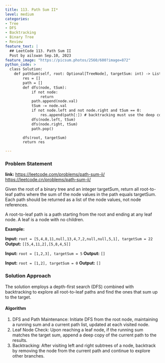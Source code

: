```yaml
---
title: 113. Path Sum II*
level: medium
categories:
- Tree
- DFS
- Backtracking
- Binary Tree
- Review
feature_text: |
  ## LeetCode 113. Path Sum II
  Post by ailswan Sep.10, 2023
feature_image: "https://picsum.photos/2560/600?image=872"
python_code: >
  class Solution:
    def pathSum(self, root: Optional[TreeNode], targetSum: int) -> List[List[int]]:
        res = []
        path = []
        def dfs(node, tSum):
            if not node:
                return
            path.append(node.val)
            tSum -= node.val
            if not node.left and not node.right and tSum == 0:
                res.append(path[:]) # backtracking must use the deep copy
            dfs(node.left, tSum)
            dfs(node.right, tSum)
            path.pop()

        dfs(root, targetSum)
        return res

---
```


### Problem Statement
**link:**
https://leetcode.com/problems/path-sum-ii/
https://leetcode.cn/problems/path-sum-ii/

Given the root of a binary tree and an integer targetSum, return all root-to-leaf paths where the sum of the node values in the path equals targetSum. Each path should be returned as a list of the node values, not node references.

A root-to-leaf path is a path starting from the root and ending at any leaf node. A leaf is a node with no children.

**Example:**

**Input:** `root = [5,4,8,11,null,13,4,7,2,null,null,5,1], targetSum = 22`
**Output:** `[[5,4,11,2],[5,8,4,5]]`
 
**Input:** `root = [1,2,3], targetSum = 5`
**Output:** `[]`

**Input:** `root = [1,2], targetSum = 0`
**Output:** `[]`
 

### Solution Approach
The solution employs a depth-first search (DFS) combined with backtracking to explore all root-to-leaf paths and find the ones that sum up to the target.
 
#### Algorithm
1. DFS and Path Maintenance: Initiate DFS from the root node, maintaining a running sum and a current path list, updated at each visited node.
2. Leaf Node Check: Upon reaching a leaf node, if the running sum matches the target sum, append a deep copy of the current path to the results.
3. Backtracking: After visiting left and right subtrees of a node, backtrack by removing the node from the current path and continue to explore other branches.
